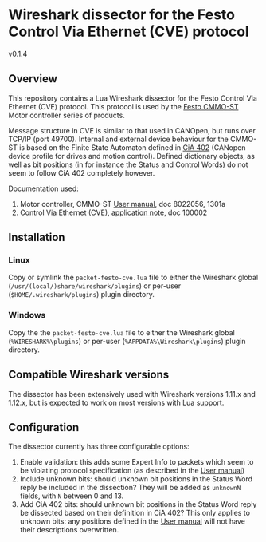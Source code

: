 # Wireshark dissector for the Festo Control Via Ethernet (CVE) protocol
v0.1.4


## Overview

This repository contains a Lua Wireshark dissector for the Festo Control
Via Ethernet (CVE) protocol. This protocol is used by the [Festo CMMO-ST][]
Motor controller series of products.

Message structure in CVE is similar to that used in CANOpen, but runs over
TCP/IP (port 49700). Internal and external device behaviour for the
CMMO-ST is based on the Finite State Automaton defined in [CiA 402][]
(CANopen device profile for drives and motion control). Defined dictionary
objects, as well as bit positions (in for instance the Status and Control
Words) do not seem to follow CiA 402 completely however.

Documentation used:

 1. Motor controller, CMMO-ST [User manual][], doc 8022056, 1301a
 1. Control Via Ethernet (CVE), [application note][], doc 100002


## Installation

### Linux

Copy or symlink the `packet-festo-cve.lua` file to either the Wireshark
global (`/usr/(local/)share/wireshark/plugins`) or per-user
(`$HOME/.wireshark/plugins`) plugin directory.

### Windows

Copy the the `packet-festo-cve.lua` file to either the Wireshark
global (`%WIRESHARK%\plugins`) or per-user (`%APPDATA%\Wireshark\plugins`)
plugin directory.


## Compatible Wireshark versions

The dissector has been extensively used with Wireshark versions 1.11.x and
1.12.x, but is expected to work on most versions with Lua support.


## Configuration

The dissector currently has three configurable options:

 1. Enable validation: this adds some Expert Info to packets which seem
    to be violating protocol specification (as described in the
    [User manual][])
 1. Include unknown bits: should unknown bit positions in the Status Word
    reply be included in the dissection? They will be added as `unknownN`
    fields, with `N` between 0 and 13.
 1. Add CiA 402 bits: should unknown bit positions in the Status Word
    reply be dissected based on their definition in CiA 402? This only applies
    to unknown bits: any positions defined in the [User manual][] will not
    have their descriptions overwritten.



[Festo CMMO-ST]: http://www.festo.com/cat/en-gb_gb/products_CMMO_ST
[CiA 402]: http://www.can-cia.org/index.php?id=530
[User manual]: http://www.festo.com/net/SupportPortal/Files/326589/8022056g1.pdf
[application note]: http://www.festo.com/net/SupportPortal/Files/345406/100002.pdf
